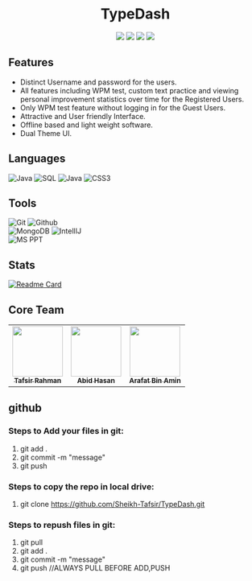 <h1 align="center">TypeDash</h1>
<p align="center">
   <img src="https://img.shields.io/badge/language-Java-green?style"/>
   <img src="https://img.shields.io/github/license/Sheikh-Tafsir/TypeDash"/>
   <img src="https://img.shields.io/github/stars/Sheikh-Tafsir/TypeDash"/>
   <img src="https://img.shields.io/github/forks/Sheikh-Tafsir/TypeDash"/>
</p>

## Features
- Distinct Username and password for the users.
- All features including WPM test, custom text practice and viewing personal improvement statistics over time for the Registered Users.
- Only WPM test feature without logging in for the Guest Users.
- Attractive and User friendly Interface.
- Offline based and light weight software.
- Dual Theme UI.

## Languages
![Java](https://img.shields.io/badge/-Java-000000?style=flat&logo=java)
![SQL](https://img.shields.io/badge/-SQL-000000?style=flat&logo=mysql)
![Java](https://img.shields.io/badge/-JavaFX-000000?style=flat&logo=java)
![CSS3](https://img.shields.io/badge/-CSS-000000?style=flat&logo=css3)
  

## Tools
![Git](https://img.shields.io/badge/-Git-000000?style=flat&logo=git)
![Github](https://img.shields.io/badge/-Github-000000?style=flat&logo=github) <br />
![MongoDB](https://img.shields.io/badge/-MongoDB-000000?style=flat&logo=mongodb)
![IntellIJ](https://img.shields.io/badge/-IntellIJ%20IDEA-000000?style=flat&logo=intellij%20idea)<br />
![MS PPT](https://img.shields.io/badge/-MS%20Powerpoint-000000?style=flat&logo=microsoft%20powerpoint)


## Stats
[![Readme Card](https://github-readme-stats.vercel.app/api/pin/?username=Sheikh-Tafsir&theme=radical&repo=TypeDash)](https://github.com/anuraghazra/github-readme-stats)


## Core Team
<table>
    <tr>
      <td align="center">
        <a href="https://github.com/Sheikh-Tafsir">
            <img src="https://avatars.githubusercontent.com/u/83116065?v=4" width="100px;" alt=""/>
            <br />
            <sub><b>Tafsir Rahman</b></sub>
        </a>
      </td>
      <td align="center">
        <a href="https://github.com/abidh8820">
            <img src="https://avatars.githubusercontent.com/u/38831382?v=4" width="100px;" alt=""/>
            <br />
            <sub><b>Abid Hasan</b></sub>
        </a>
      </td>
      <td align="center">
        <a href="https://github.com/gh0st33d">
            <img src="https://avatars.githubusercontent.com/u/76277684?v=4" width="100px;" alt=""/>
            <br />
            <sub><b>Arafat Bin Amin</b></sub>
        </a>
      </td>
    </tr>
</table>


## github

### Steps to Add your files in git:
1. git add .
2. git commit -m "message"
3. git push

### Steps to copy the repo in local drive:
1. git clone https://github.com/Sheikh-Tafsir/TypeDash.git

### Steps to repush files in git:
1. git pull
2. git add .
3. git commit -m "message"
4. git push
//ALWAYS PULL BEFORE ADD,PUSH
